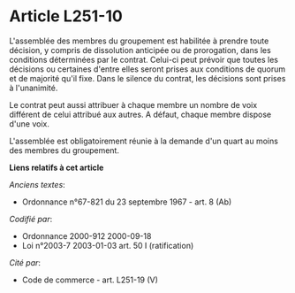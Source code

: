 # Article L251-10

L'assemblée des membres du groupement est habilitée à prendre toute décision, y compris de dissolution anticipée ou de
prorogation, dans les conditions déterminées par le contrat. Celui-ci peut prévoir que toutes les décisions ou certaines
d'entre elles seront prises aux conditions de quorum et de majorité qu'il fixe. Dans le silence du contrat, les décisions
sont prises à l'unanimité.

Le contrat peut aussi attribuer à chaque membre un nombre de voix différent de celui attribué aux autres. A défaut, chaque
membre dispose d'une voix.

L'assemblée est obligatoirement réunie à la demande d'un quart au moins des membres du groupement.

**Liens relatifs à cet article**

_Anciens textes_:

  - Ordonnance n°67-821 du 23 septembre 1967 - art. 8 (Ab)

_Codifié par_:

  - Ordonnance 2000-912 2000-09-18
  - Loi n°2003-7 2003-01-03 art. 50 I (ratification)

_Cité par_:

  - Code de commerce - art. L251-19 (V)
